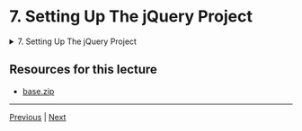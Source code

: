 # 7. Setting Up The jQuery Project


<details>
  <summary> 7. Setting Up The jQuery Project </summary>

  - [Codebase: 7. Setting Up The jQuery Project](../src/7_Setting-Up-The-jQuery-Project/)

</details>


## Resources for this lecture

- [base.zip](https://beatlesm.s3.us-west-1.amazonaws.com/the-complete-jquery-course/base.zip)

---

[Previous](./6_Code-is-Accessible-on-GitHub.md) | [Next](./8_Fading-In-Elements-(and-Fading-Them-Out-Again).md)